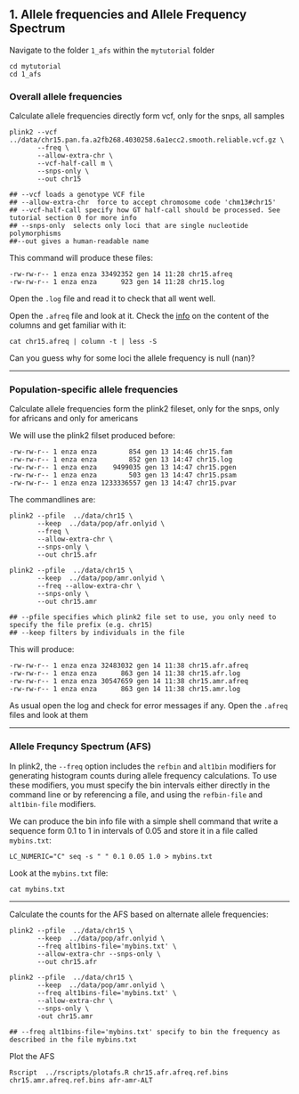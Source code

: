 ## 1. Allele frequencies and Allele Frequency Spectrum  

Navigate to the folder `1_afs` within the `mytutorial` folder 

```shell
cd mytutorial
cd 1_afs
```

### Overall allele frequencies 
Calculate allele frequencies directly form vcf, only for the snps, all samples 

``` shell
plink2 --vcf ../data/chr15.pan.fa.a2fb268.4030258.6a1ecc2.smooth.reliable.vcf.gz \
       --freq \
       --allow-extra-chr \
       --vcf-half-call m \
       --snps-only \
       --out chr15

## --vcf loads a genotype VCF file
## --allow-extra-chr  force to accept chromosome code 'chm13#chr15'
## --vcf-half-call specify how GT half-call should be processed. See tutorial section 0 for more info
## --snps-only  selects only loci that are single nucleotide polymorphisms 
##--out gives a human-readable name 

```

This command will produce these files: 

```shell
-rw-rw-r-- 1 enza enza 33492352 gen 14 11:28 chr15.afreq
-rw-rw-r-- 1 enza enza      923 gen 14 11:28 chr15.log
```

Open the `.log` file  and read it to check that all went well. 

Open the `.afreq` file and look at it. Check the [info](https://www.cog-genomics.org/plink/2.0/formats#afreq) on the content of the columns and get familiar with it:  

```shell 
cat chr15.afreq | column -t | less -S 
```
Can you guess why for some loci the allele frequency is null (nan)? 

***
### Population-specific allele frequencies 
Calculate allele frequencies form the plink2 fileset, only for the snps, only for africans and only for americans 

We will use the plink2 filset produced before: 

```shell
-rw-rw-r-- 1 enza enza        854 gen 13 14:46 chr15.fam
-rw-rw-r-- 1 enza enza        852 gen 13 14:47 chr15.log
-rw-rw-r-- 1 enza enza    9499035 gen 13 14:47 chr15.pgen
-rw-rw-r-- 1 enza enza        503 gen 13 14:47 chr15.psam
-rw-rw-r-- 1 enza enza 1233336557 gen 13 14:47 chr15.pvar
```


The commandlines are: 

```shell
plink2 --pfile  ../data/chr15 \
       --keep  ../data/pop/afr.onlyid \
       --freq \
       --allow-extra-chr \
       --snps-only \
       --out chr15.afr 

plink2 --pfile  ../data/chr15 \
       --keep  ../data/pop/amr.onlyid \
       --freq --allow-extra-chr \
       --snps-only \
       --out chr15.amr 

## --pfile specifies which plink2 file set to use, you only need to specify the file prefix (e.g. chr15) 
## --keep filters by individuals in the file 
```

This will produce: 
```shell
-rw-rw-r-- 1 enza enza 32483032 gen 14 11:38 chr15.afr.afreq
-rw-rw-r-- 1 enza enza      863 gen 14 11:38 chr15.afr.log
-rw-rw-r-- 1 enza enza 30547659 gen 14 11:38 chr15.amr.afreq
-rw-rw-r-- 1 enza enza      863 gen 14 11:38 chr15.amr.log

```

As usual open the log and check for error messages if any. 
Open the `.afreq` files and look at them 
 
***

### Allele Frequncy Spectrum (AFS) 

In plink2, the `--freq` option includes the `refbin` and `alt1bin` modifiers for generating histogram counts during allele frequency calculations. To use these modifiers, you must specify the bin intervals either directly in the command line or by referencing a file, and using the `refbin-file` and `alt1bin-file` modifiers. 

We can produce the bin info file with a simple shell command that write a sequence form 0.1 to 1 in intervals of 0.05 and store it in a file called `mybins.txt`: 
 
```shell
LC_NUMERIC="C" seq -s " " 0.1 0.05 1.0 > mybins.txt
````

Look at the `mybins.txt` file: 

```shell
cat mybins.txt 
```

***
Calculate the counts for the AFS based on alternate allele frequencies:  

```shell
plink2 --pfile  ../data/chr15 \
       --keep  ../data/pop/afr.onlyid \
       --freq alt1bins-file='mybins.txt' \
       --allow-extra-chr --snps-only \
       --out chr15.afr

plink2 --pfile  ../data/chr15 \
       --keep  ../data/pop/amr.onlyid \
       --freq alt1bins-file='mybins.txt' \
       --allow-extra-chr \
       --snps-only \
       -out chr15.amr

## --freq alt1bins-file='mybins.txt' specify to bin the frequency as described in the file mybins.txt 

```

Plot the AFS 

```shell
Rscript  ../rscripts/plotafs.R chr15.afr.afreq.ref.bins chr15.amr.afreq.ref.bins afr-amr-ALT 
```



<!----
***
sfs of the reference allele 
```
plink2 --pfile  ../data/chr15 --keep  ../data/pop/afr.onlyid --freq refbins-file='mybins.txt'  --allow-extra-chr --snps-only   --out chr15.afr
```

```
plink2 --pfile  ../data/chr15 --keep  ../data/pop/amr.onlyid --freq refbins-file='mybins.txt'  --allow-extra-chr --snps-only   --out chr15.amr
```

```
Rscript  ../rscripts/plotafs.R chr15.afr.afreq.alt1.bins chr15.amr.afreq.alt1.bins afr-amr-REF
``` 
> 

